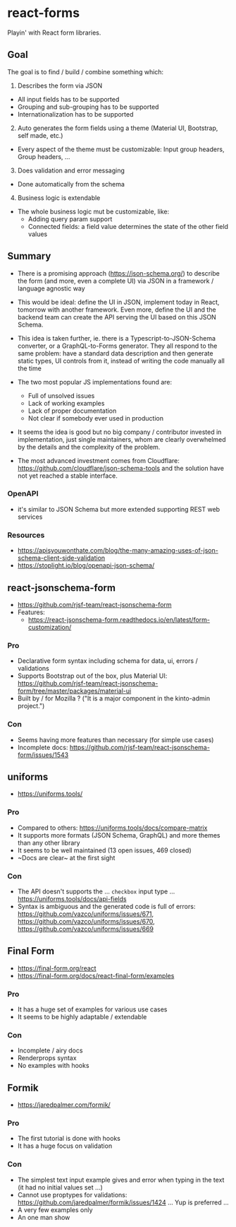 # react-forms

Playin' with React form libraries.

## Goal

The goal is to find / build / combine something which:

1. Describes the form via JSON

- All input fields has to be supported
- Grouping and sub-grouping has to be supported
- Internationalization has to be supported

2. Auto generates the form fields using a theme (Material UI, Bootstrap, self made, etc.)

- Every aspect of the theme must be customizable: Input group headers, Group headers, ...

3. Does validation and error messaging

- Done automatically from the schema

4. Business logic is extendable

- The whole business logic mut be customizable, like:
  - Adding query param support
  - Connected fields: a field value determines the state of the other field values

## Summary

- There is a promising approach (https://json-schema.org/) to describe the form (and more, even a complete UI) via JSON in a framework / language agnostic way
- This would be ideal: define the UI in JSON, implement today in React, tomorrow with another framework. Even more, define the UI and the backend team can create the API serving the UI based on this JSON Schema.
- This idea is taken further, ie. there is a Typescript-to-JSON-Schema converter, or a GraphQL-to-Forms generator. They all respond to the same problem: have a standard data description and then generate static types, UI controls from it, instead of writing the code manually all the time
- The two most popular JS implementations found are:

  - Full of unsolved issues
  - Lack of working examples
  - Lack of proper documentation
  - Not clear if somebody ever used in production

- It seems the idea is good but no big company / contributor invested in implementation, just single maintainers, whom are clearly overwhelmed by the details and the complexity of the problem.
- The most advanced investment comes from Cloudflare: https://github.com/cloudflare/json-schema-tools and the solution have not yet reached a stable interface.

### OpenAPI

- it's similar to JSON Schema but more extended supporting REST web services

### Resources

- https://apisyouwonthate.com/blog/the-many-amazing-uses-of-json-schema-client-side-validation
- https://stoplight.io/blog/openapi-json-schema/

## react-jsonschema-form

- https://github.com/rjsf-team/react-jsonschema-form
- Features:
  - https://react-jsonschema-form.readthedocs.io/en/latest/form-customization/

### Pro

- Declarative form syntax including schema for data, ui, errors / validations
- Supports Bootstrap out of the box, plus Material UI: https://github.com/rjsf-team/react-jsonschema-form/tree/master/packages/material-ui
- Built by / for Mozilla ? ("It is a major component in the kinto-admin project.")

### Con

- Seems having more features than necessary (for simple use cases)
- Incomplete docs: https://github.com/rjsf-team/react-jsonschema-form/issues/1543

## uniforms

- https://uniforms.tools/

### Pro

- Compared to others: https://uniforms.tools/docs/compare-matrix
- It supports more formats (JSON Schema, GraphQL) and more themes than any other library
- It seems to be well maintained (13 open issues, 469 closed)
- ~Docs are clear~ at the first sight

### Con

- The API doesn't supports the ... `checkbox` input type ... https://uniforms.tools/docs/api-fields
- Syntax is ambiguous and the generated code is full of errors: https://github.com/vazco/uniforms/issues/671, https://github.com/vazco/uniforms/issues/670, https://github.com/vazco/uniforms/issues/669

## Final Form

- https://final-form.org/react
- https://final-form.org/docs/react-final-form/examples

### Pro

- It has a huge set of examples for various use cases
- It seems to be highly adaptable / extendable

### Con

- Incomplete / airy docs
- Renderprops syntax
- No examples with hooks

## Formik

- https://jaredpalmer.com/formik/

### Pro

- The first tutorial is done with hooks
- It has a huge focus on validation

### Con

- The simplest text input example gives and error when typing in the text (it had no initial values set ...)
- Cannot use proptypes for validations: https://github.com/jaredpalmer/formik/issues/1424 ... Yup is preferred ...
- A very few examples only
- An one man show
